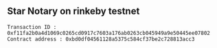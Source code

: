 ## Star Notary on rinkeby testnet

```
Transaction ID : 0xf11fa2b0a4d1069c0265cd0917c7603a176ab0263cb045949a9e50445ee07802
Contract address : 0xbd0df04561128a5375c584cf37be2c728813acc3
```
